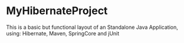 MyHibernateProject
==================

This is a basic but functional layout of an Standalone Java Application, using: Hibernate, Maven, SpringCore and jUnit
